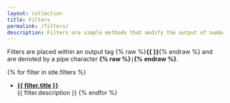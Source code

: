 ```yaml
---
layout: collection
title: Filters
permalink: /filters/
description: Filters are simple methods that modify the output of numbers, strings, variables and objects.
---
```


Filters are placed within an output tag {% raw %}**{{ }}**{% endraw %} and are denoted by a pipe character **{% raw %}`|`{% endraw %}**.

{% for filter in site.filters %}
  * **<a href="{{ filter.name}}">{{ filter.title }}</a>**  
  {{ filter.description }}
{% endfor %}
